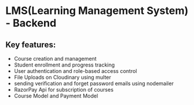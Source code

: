 # LMS(Learning Management System) - Backend

## Key features:
- Course creation and management
- Student enrollment and progress tracking
- User authentication and role-based access control
- File Uploads on Cloudinary using multer
- sending verification and forget password emails using nodemailer
- RazorPay Api for subscription of courses
- Course Model and Payment Model 



